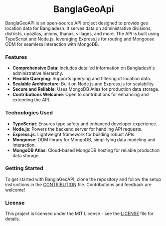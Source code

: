 <h1 align="center">BanglaGeoApi</h1>
<p align="left">BanglaGeoAPI is an open-source API project designed to provide geo location data for Bangladesh. It serves data on administrative divisions, districts, upazilas, unions, thanas, villages, and more. The API is built using TypeScript and Node.js, leveraging Express.js for routing and Mongoose ODM for seamless interaction with MongoDB.</p>

### Features

- **Comprehensive Data**: Includes detailed information on Bangladesh's administrative hierarchy.
- **Flexible Querying**: Supports querying and filtering of location data.
- **Scalable Architecture**: Built on Node.js and Express.js for scalability.
- **Secure and Reliable**: Uses MongoDB Atlas for production data storage.
- **Contributions Welcome**: Open to contributions for enhancing and extending the API.

### Technologies Used

- **TypeScript**: Ensures type safety and enhanced developer experience.
- **Node.js**: Powers the backend server for handling API requests.
- **Express.js**: Lightweight framework for building robust APIs.
- **Mongoose**: ODM library for MongoDB, simplifying data modeling and interaction.
- **MongoDB Atlas**: Cloud-based MongoDB hosting for reliable production data storage.

### Getting Started

To get started with BanglaGeoAPI, clone the repository and follow the setup instructions in the [CONTRIBUTION](CONTRIBUTING.md) file. Contributions and feedback are welcome!

### License

This project is licensed under the MIT License - see the [LICENSE](LICENSE) file for details.
